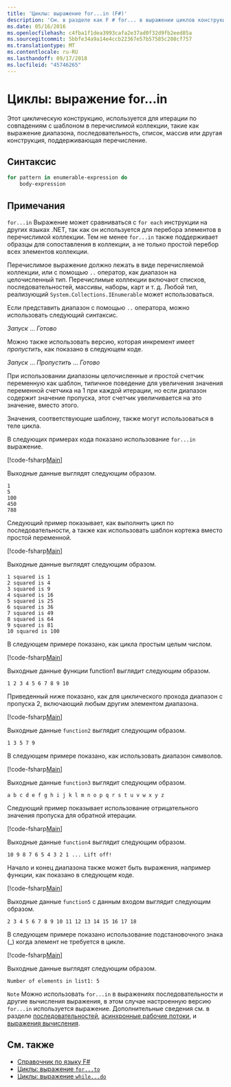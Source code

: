 ```yaml
---
title: 'Циклы: выражение for...in (F#)'
description: 'См. в разделе как F # for... в выражении циклов конструкция используется для итерации по совпадениям с шаблоном в перечислимой коллекции.'
ms.date: 05/16/2016
ms.openlocfilehash: c4fba1f1dea3993cafa2e37ad0f32d9fb2eed85a
ms.sourcegitcommit: 5bbfe34a9a14e4ccb22367e57b57585c208cf757
ms.translationtype: MT
ms.contentlocale: ru-RU
ms.lasthandoff: 09/17/2018
ms.locfileid: "45746265"
---
```

# <a name="loops-forin-expression"></a>Циклы: выражение for...in

Этот циклическую конструкцию, используется для итерации по совпадениям с шаблоном в перечислимой коллекции, такие как выражение диапазона, последовательность, список, массив или другая конструкция, поддерживающая перечисление.

## <a name="syntax"></a>Синтаксис

```fsharp
for pattern in enumerable-expression do
    body-expression
```

## <a name="remarks"></a>Примечания

`for...in` Выражение может сравниваться с `for each` инструкции на других языках .NET, так как он используется для перебора элементов в перечислимой коллекции. Тем не менее `for...in` также поддерживает образцы для сопоставления в коллекции, а не только простой перебор всех элементов коллекции.

Перечислимое выражение должно лежать в виде перечисляемой коллекции, или с помощью `..` оператор, как диапазон на целочисленный тип. Перечислимые коллекции включают списков, последовательностей, массивы, наборы, карт и т. д. Любой тип, реализующий `System.Collections.IEnumerable` может использоваться.

Если представить диапазон с помощью `..` оператора, можно использовать следующий синтаксис.

*Запуск* ... *Готово*

Можно также использовать версию, которая инкремент имеет *пропустить*, как показано в следующем коде.

*Запуск* ... *Пропустить* ... *Готово*

При использовании диапазоны целочисленные и простой счетчик переменную как шаблон, типичное поведение для увеличения значения переменной счетчика на 1 при каждой итерации, но если диапазон содержит значение пропуска, этот счетчик увеличивается на это значение, вместо этого.

Значения, соответствующие шаблону, также могут использоваться в теле цикла.

В следующих примерах кода показано использование `for...in` выражение.

[!code-fsharp[Main](../../../samples/snippets/fsharp/lang-ref-2/snippet5201.fs)]

Выходные данные выглядят следующим образом.

```
1
5
100
450
788
```

Следующий пример показывает, как выполнить цикл по последовательности, а также как использовать шаблон кортежа вместо простой переменной.

[!code-fsharp[Main](../../../samples/snippets/fsharp/lang-ref-2/snippet5202.fs)]

Выходные данные выглядят следующим образом.

```
1 squared is 1
2 squared is 4
3 squared is 9
4 squared is 16
5 squared is 25
6 squared is 36
7 squared is 49
8 squared is 64
9 squared is 81
10 squared is 100
```

В следующем примере показано, как цикла простым целым числом.

[!code-fsharp[Main](../../../samples/snippets/fsharp/lang-ref-2/snippet5203.fs)]

Выходные данные функции function1 выглядит следующим образом.

```
1 2 3 4 5 6 7 8 9 10
```

Приведенный ниже показано, как для циклического прохода диапазон с пропуска 2, включающий любым другим элементом диапазона.

[!code-fsharp[Main](../../../samples/snippets/fsharp/lang-ref-2/snippet5204.fs)]

Выходные данные `function2` выглядит следующим образом.

```
1 3 5 7 9
```

В следующем примере показано, как использовать диапазон символов.

[!code-fsharp[Main](../../../samples/snippets/fsharp/lang-ref-2/snippet5205.fs)]

Выходные данные `function3` выглядит следующим образом.

```
a b c d e f g h i j k l m n o p q r s t u v w x y z
```

Следующий пример показывает использование отрицательного значения пропуска для обратной итерации.

[!code-fsharp[Main](../../../samples/snippets/fsharp/lang-ref-2/snippet5208.fs)]

Выходные данные `function4` выглядит следующим образом.

```
10 9 8 7 6 5 4 3 2 1 ... Lift off!
```

Начало и конец диапазона также может быть выражения, например функции, как показано в следующем коде.

[!code-fsharp[Main](../../../samples/snippets/fsharp/lang-ref-2/snippet5206.fs)]

Выходные данные `function5` с данным входом выглядит следующим образом.

```
2 3 4 5 6 7 8 9 10 11 12 13 14 15 16 17 18
```

В следующем примере показано использование подстановочного знака (\_) когда элемент не требуется в цикле.

[!code-fsharp[Main](../../../samples/snippets/fsharp/lang-ref-2/snippet5207.fs)]

Выходные данные выглядят следующим образом.

```
Number of elements in list1: 5
```

`Note` Можно использовать `for...in` в выражениях последовательности и другие вычисления выражения, в этом случае настроенную версию `for...in` используется выражение. Дополнительные сведения см. в разделе [последовательностей](sequences.md), [асинхронные рабочие потоки](asynchronous-workflows.md), и [выражения вычисления](computation-expressions.md).

## <a name="see-also"></a>См. также

- [Справочник по языку F#](index.md)
- [Циклы: выражение `for...to`](loops-for-to-expression.md)
- [Циклы: выражение `while...do`](loops-while-do-expression.md)
